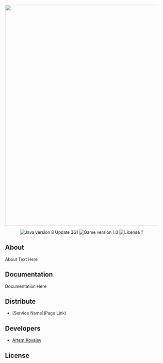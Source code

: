 <p align="center">
      <img src="https://img.freepik.com/free-vector/creative-casino-stuff-background_52683-73957.jpg?w=900&t=st=1675690043~exp=1675690643~hmac=5a945a40ae12b9cc8c252ff9ab3b3845c1209f452b548501485ce23b737bb902" width="726">
</p>

<p align="center">
   <img src="https://img.shields.io/badge/Java%20-version%208%20Update%20361-blueviolet" alt="Java version 8 Update 361">
   <img src="https://img.shields.io/badge/Game%20-version%201.0-criticalalt=" alt="Game version 1.0">
   <img src="https://img.shields.io/badge/License-%3F%3F%3F%3F%3F-ff69b4" alt="License ?">
</p>

## About

About Text Here

## Documentation

Documentation Here

## Distribute

- [Service Name](Page Link)


## Developers

- [Artem Kovalev](https://github.com/Artem-code-Kovalev)

## License
